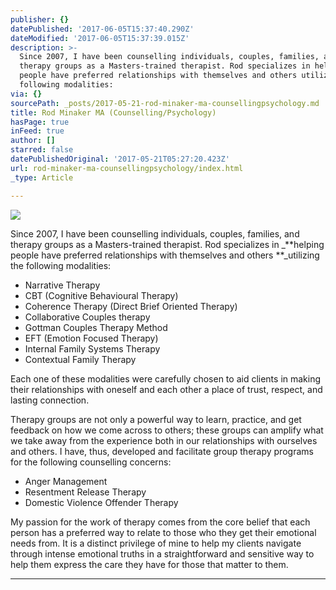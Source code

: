 ```yaml
---
publisher: {}
datePublished: '2017-06-05T15:37:40.290Z'
dateModified: '2017-06-05T15:37:39.015Z'
description: >-
  Since 2007, I have been counselling individuals, couples, families, and
  therapy groups as a Masters-trained therapist. Rod specializes in helping
  people have preferred relationships with themselves and others utilizing the
  following modalities:
via: {}
sourcePath: _posts/2017-05-21-rod-minaker-ma-counsellingpsychology.md
title: Rod Minaker MA (Counselling/Psychology)
hasPage: true
inFeed: true
author: []
starred: false
datePublishedOriginal: '2017-05-21T05:27:20.423Z'
url: rod-minaker-ma-counsellingpsychology/index.html
_type: Article

---
```

![](https://the-grid-user-content.s3-us-west-2.amazonaws.com/af322320-5474-44ff-bbca-acf8abdc9a78.png)

Since 2007, I have been counselling individuals, couples, families, and therapy groups as a Masters-trained therapist. Rod specializes in _**helping people have preferred relationships with themselves and others **_utilizing the following modalities:

* Narrative Therapy
* CBT (Cognitive Behavioural Therapy)
* Coherence Therapy (Direct Brief Oriented Therapy)
* Collaborative Couples therapy
* Gottman Couples Therapy Method
* EFT (Emotion Focused Therapy)
* Internal Family Systems Therapy
* Contextual Family Therapy

Each one of these modalities were carefully chosen to aid clients in making their relationships with oneself and each other a place of trust, respect, and lasting connection.

Therapy groups are not only a powerful way to learn, practice, and get feedback on how we come across to others; these groups can amplify what we take away from the experience both in our relationships with ourselves and others. I have, thus, developed and facilitate group therapy programs for the following counselling concerns:

* Anger Management
* Resentment Release Therapy
* Domestic Violence Offender Therapy

My passion for the work of therapy comes from the core belief that each person has a preferred way to relate to those who they get their emotional needs from. It is a distinct privilege of mine to help my clients navigate through intense emotional truths in a straightforward and sensitive way to help them express the care they have for those that matter to them.

---